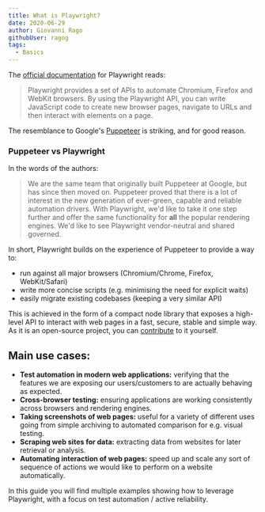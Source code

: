 ```yaml
---
title: What is Playwright?
date: 2020-06-29
author: Giovanni Rago
githubUser: ragog
tags: 
  - Basics
---
```


The [official documentation](https://playwright.dev/) for Playwright reads: 

> Playwright provides a set of APIs to automate Chromium, Firefox and WebKit browsers. By using the Playwright API, you can write JavaScript code to create new browser pages, navigate to URLs and then interact with elements on a page.

The resemblance to Google's [Puppeteer](https://guides.checklyhq.com/2020/06/19/_19-06-2020-puppeteer-intro/) is striking, and for good reason. 

### Puppeteer vs Playwright
In the words of the authors:

> We are the same team that originally built Puppeteer at Google, but has since then moved on. Puppeteer proved that there is a lot of interest in the new generation of ever-green, capable and reliable automation drivers. With Playwright, we'd like to take it one step further and offer the same functionality for **all** the popular rendering engines. We'd like to see Playwright vendor-neutral and shared governed.

In short, Playwright builds on the experience of Puppeteer to provide a way to:
* run against all major browsers (Chromium/Chrome, Firefox, WebKit/Safari)
* write more concise scripts (e.g. minimising the need for explicit waits)
* easily migrate existing codebases (keeping a very similar API)

This is achieved in the form of a compact node library that exposes a high-level API to interact with web pages in a fast, secure, stable and simple way. As it is an open-source project, you can [contribute](https://github.com/microsoft/playwright/blob/master/CONTRIBUTING.md) to it yourself.

## Main use cases:
- **Test automation in modern web applications:** verifying that the features we are exposing our users/customers to are actually behaving as expected.
- **Cross-browser testing:** ensuring applications are working consistently across browsers and rendering engines.
- **Taking screenshots of web pages:** useful for a variety of different uses going from simple archiving to automated comparison for e.g. visual testing.
- **Scraping web sites for data:** extracting data from websites for later retrieval or analysis.
- **Automating interaction of web pages:** speed up and scale any sort of sequence of actions we would like to perform on a website automatically.

In this guide you will find multiple examples showing how to leverage Playwright, with a focus on test automation / active reliability.